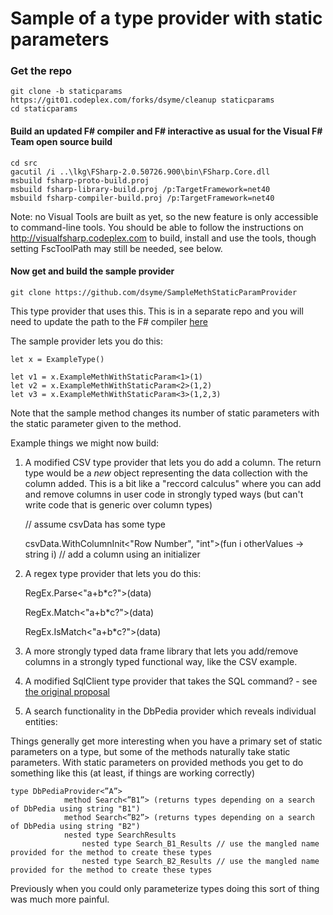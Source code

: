# Sample of a type provider with static parameters

### Get the repo

    git clone -b staticparams https://git01.codeplex.com/forks/dsyme/cleanup staticparams
    cd staticparams

#### Build an updated F# compiler and F# interactive as usual for the Visual F# Team open source build 


    cd src
    gacutil /i ..\lkg\FSharp-2.0.50726.900\bin\FSharp.Core.dll
    msbuild fsharp-proto-build.proj
    msbuild fsharp-library-build.proj /p:TargetFramework=net40
    msbuild fsharp-compiler-build.proj /p:TargetFramework=net40

Note: no Visual Tools are built as yet, so the new feature is only accessible to command-line tools. You should be able to follow the instructions on http://visualfsharp.codeplex.com to build, install and use the tools, though setting FscToolPath may still be needed, see below.


#### Now get and build the sample provider 

    git clone https://github.com/dsyme/SampleMethStaticParamProvider

This type provider that uses this.  This is in a separate repo and you will need to update the path to the F# compiler [here](https://github.com/dsyme/SampleMethStaticParamProvider/blob/master/tests/SampleMethStaticParamProvider.Tests/SampleMethStaticParamProvider.Tests.fsproj#L14)

The sample provider lets you do this:

    let x = ExampleType()

    let v1 = x.ExampleMethWithStaticParam<1>(1) 
    let v2 = x.ExampleMethWithStaticParam<2>(1,2) 
    let v3 = x.ExampleMethWithStaticParam<3>(1,2,3) 

Note that the sample method changes its number of static parameters with the static parameter given to the method.


Example things we might now build:


1. A modified CSV type provider that lets you do add a column. The return type would be a _new_ object representing the data collection with the column added.  This is a bit like a "reccord calculus" where you can add and remove columns in user code in strongly typed ways (but can't write code that is generic over column types)

    // assume csvData has some type 
    
    csvData.WithColumnInit<"Row Number", "int">(fun i otherValues -> string i) // add a column using an initializer
    


2. A regex type provider that lets you do this:

    RegEx.Parse<"a+b*c?">(data)
    
    RegEx.Match<"a+b*c?">(data)
    
    RegEx.IsMatch<"a+b*c?">(data)


2. A more strongly typed data frame library that lets you add/remove columns in a strongly typed functional way, like the CSV example.

3. A modified SqlClient type provider that takes the SQL command? - see [the original proposal](http://fslang.uservoice.com/forums/245727-f-language/suggestions/6097685-allow-static-arguments-to-type-provider-methods-e)


4. A search functionality in the DbPedia provider which reveals individual entities:


Things generally get more interesting when you have a primary set of static parameters on a type, but some of the methods naturally take static parameters. With static parameters on provided methods you get to do something like this (at least, if things are working correctly)

    type DbPediaProvider<”A”>
                method Search<”B1”> (returns types depending on a search of DbPedia using string "B1")
                method Search<”B2”> (returns types depending on a search of DbPedia using string "B2")
                nested type SearchResults
                    nested type Search_B1_Results // use the mangled name provided for the method to create these types
                    nested type Search_B2_Results // use the mangled name provided for the method to create these types

Previously when you could only parameterize types doing this sort of thing was much more painful.






